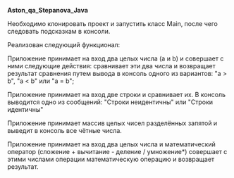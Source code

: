 <b>Aston_qa_Stepanova_Java</b>

Необходимо клонировать проект и запустить класс Main, после чего следовать подсказкам в консоли.

Реализован следующий функционал:

Приложение принимает на вход два целых числа (a и b) и совершает с ними следующие действия:
сравнивает эти два числа и возвращает результат сравнения путем вывода в консоль одного из вариантов: "a > b", "a < b" или "a = b";

Приложение принимает на вход две строки и сравнивает их. В консоль выводится одно из сообщений: "Строки неидентичны" или "Строки идентичны"

Приложение принимает массив целых чисел разделённых запятой и выведит в консоль все чётные числа.

Приложение принимает на вход два целых числа и математический оператор (сложение + вычитание - деление / умножение*) совершает с этими числами операции математическую операцию и возвращает результат.
